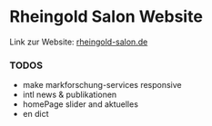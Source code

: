 # Rheingold Salon Website

Link zur Website: [rheingold-salon.de](https://rheingold-salon.de)

### TODOS

* make markforschung-services responsive
* intl news & publikationen
* homePage slider and aktuelles
* en dict
